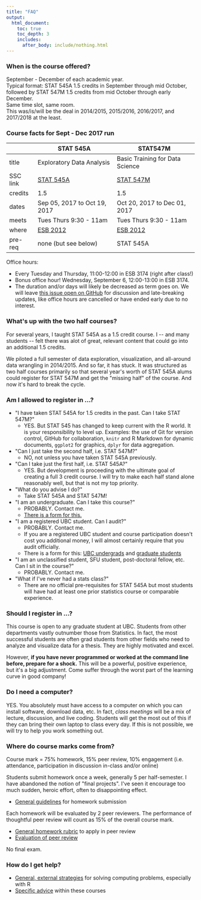 ```yaml
---
title: "FAQ"
output:
  html_document:
    toc: true
    toc_depth: 3
    includes:
      after_body: include/nothing.html
---
```


### When is the course offered?

September - December of each academic year.  
Typical format: STAT 545A 1.5 credits in September through mid October, followed by STAT 547M 1.5 credits from mid October through early December.  
Same time slot, same room.  
This was/is/will be the deal in 2014/2015, 2015/2016, 2016/2017, and 2017/2018 at the least.

### Course facts for Sept - Dec 2017 run

|          | STAT 545A                       | STAT547M                        |
|----------|---------------------------------|---------------------------------|
| title    | Exploratory Data Analysis       | Basic Training for Data Science |
| SSC link | [STAT 545A][SSC 545A]           | [STAT 547M][SSC 547M]           |
| credits  | 1.5                             | 1.5                             |
| dates    | Sep 05, 2017 to Oct 19, 2017    | Oct 20, 2017 to Dec 01, 2017    |
| meets    | Tues Thurs 9:30 - 11am          | Tues Thurs 9:30 - 11am          |
| where    | [ESB 2012][esb2012]             | [ESB 2012][esb2012]             |
| pre-req  | none (but see below)            | STAT 545A                       |

[esb1042]: http://www.maps.ubc.ca/?225
[esb2012]: https://ssc.adm.ubc.ca/classroomservices/function/viewlocation?userEvent=ShowLocation&buildingID=ESB&roomID=2012
[SSC 545A]: https://courses.students.ubc.ca/cs/main?pname=subjarea&tname=subjareas&req=5&dept=STAT&course=545A&section=101
[SSC 547M]: https://courses.students.ubc.ca/cs/main?pname=subjarea&tname=subjareas&req=5&dept=STAT&course=547M&section=101

Office hours:

  * Every Tuesday and Thursday, 11:00-12:00 in ESB 3174 (right after class!)
  * Bonus office hour! Wednesday, September 6, 12:00-13:00 in ESB 3174.
  * The duration and/or days will likely be decreased as term goes on. We will leave [this issue open on GitHub](https://github.com/STAT545-UBC/Discussion/issues/495) for discussion and late-breaking updates, like office hours are cancelled or have ended early due to no interest.

### What's up with the two half courses?

For several years, I taught STAT 545A as a 1.5 credit course. I -- and many students -- felt there was alot of great, relevant content that could go into an additional 1.5 credits.

We piloted a full semester of data exploration, visualization, and all-around data wrangling in 2014/2015. And so far, it has stuck. It was structured as two half courses primarily so that several year's worth of STAT 545A alums could register for STAT 547M and get the "missing half" of the course. And now it's hard to break the cycle.

### Am I allowed to register in ...?

  * "I have taken STAT 545A for 1.5 credits in the past. Can I take STAT 547M?"
    - YES. But STAT 545 has changed to keep current with the R world. It is your responsibility to level up. Examples: the use of Git for version control, GitHub for collaboration, `knitr` and R Markdown for dynamic documents, `ggplot2` for graphics, `dplyr` for data aggregation.
  * "Can I just take the second half, i.e. STAT 547M?"
    - NO, not unless you have taken STAT 545A previously.
  * "Can I take just the first half, i.e. STAT 545A?"
    - YES. But development is proceeding with the ultimate goal of creating a full 3 credit course. I will try to make each half stand alone reasonably well, but that is not my top priority.
  * "What do you advise I do?"
    - Take STAT 545A and STAT 547M!
  * "I am an undergraduate. Can I take this course?"
    - PROBABLY. Contact me.
    - [There is a form for this.](https://www.grad.ubc.ca/forms/enrolment-undergraduate-students-graduate-course)
  * "I am a registered UBC student. Can I audit?"
    - PROBABLY. Contact me.
    - If you are a registered UBC student and course participation doesn't cost you additional money, I will almost certainly require that you audit officially.
    - There is a form for this: [UBC undergrads](http://students.ubc.ca/enrolment/courses/academic-planning/audit) and [graduate students](http://www.grad.ubc.ca/current-students/managing-your-program/audit)
  * "I am an unclassified student, SFU student, post-doctoral fellow, etc. Can I sit in the course?"
    - PROBABLY. Contact me.
  * "What if I've never had a stats class?"
    - There are no official pre-requisites for STAT 545A but most students will have had at least one prior statistics course or comparable experience.

### Should I register in ...?

This course is open to any graduate student at UBC. Students from other departments vastly outnumber those from Statistics. In fact, the most successful students are often grad students from other fields who need to analyze and visualize data for a thesis. They are highly motivated and excel.

However, __if you have never programmed or worked at the command line before, prepare for a shock.__ This will be a powerful, positive experience, but it's a big adjustment. Come suffer through the worst part of the learning curve in good company!

### Do I need a computer?

YES. You absolutely must have access to a computer on which you can install software, download data, etc. In fact, *class meetings* will be a mix of lecture, discussion, and live coding. Students will get the most out of this if they can bring their own laptop to class every day. If this is not possible, we will try to help you work something out.

### Where do course marks come from?

Course mark = 75% homework, 15% peer review, 10% engagement (i.e. attendance, participation in discussion in-class and/or online)

Students submit homework once a week, generally 5 per half-semester. I have abandoned the notion of "final projects". I've seen it encourage too much sudden, heroic effort, often to disappointing effect.

  * [General guidelines](hw00_homework-guidelines.html) for homework submission

Each homework will be evaluated by 2 peer reviewers. The performance of thoughtful peer review will count as 15% of the overall course mark.

  * [General homework rubric](peer-review01_marking-rubric.html) to apply in peer review
  * [Evaluation of peer review](peer-review02_peer-evaluation-guidelines.html)

No final exam.

### How do I get help?

  * [General, external strategies](help-general.html) for solving computing problems, especially with R
  * [Specific advice](help-STAT545.html) within these courses
